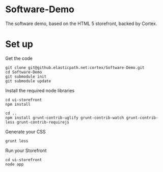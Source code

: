 Software-Demo
=============

The software demo, based on the HTML 5 storefront, backed by Cortex.

Set up
======

Get the code

	git clone git@github.elasticpath.net:cortex/Software-Demo.git
	cd Software-Demo
	git submodule init
	git submodule update

Install the required node libraries

	cd ui-storefront
	npm install 

	cd ..
	npm install grunt-contrib-uglify grunt-contrib-watch grunt-contrib-less grunt-contrib-requirejs
	
Generate your CSS

	grunt less

Run your Storefront

	cd ui-storefront
	node app
